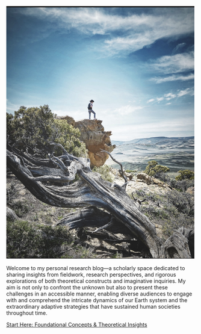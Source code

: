 <img src="./images/IMG_0081.jpeg" alt="Description of image" style="width: 500px; max-width: 100%; height: auto;">

Welcome to my personal research blog—a scholarly space dedicated to sharing insights from fieldwork, research perspectives, and rigorous explorations of both theoretical constructs and imaginative inquiries. My aim is not only to confront the unknown but also to present these challenges in an accessible manner, enabling diverse audiences to engage with and comprehend the intricate dynamics of our Earth system and the extraordinary adaptive strategies that have sustained human societies throughout time.

[Start Here: Foundational Concepts & Theoretical Insights](./blog-index.md)
